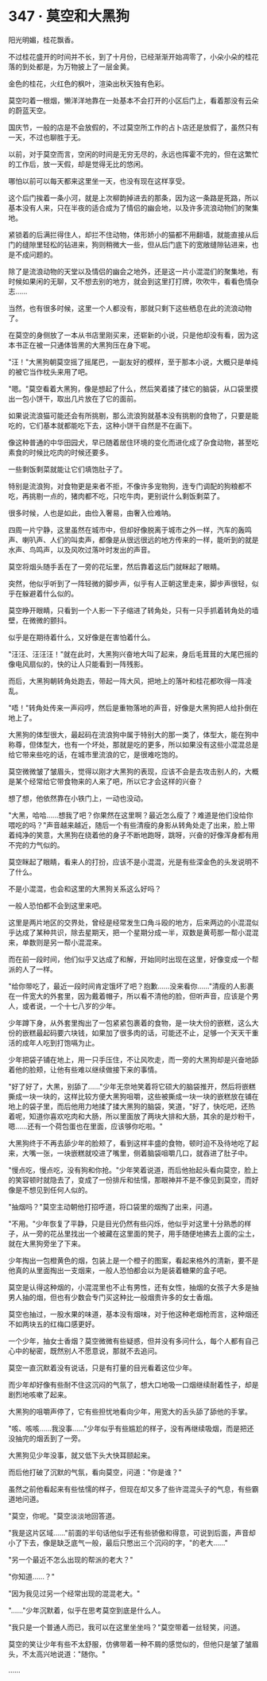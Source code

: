 <link rel="stylesheet" href="../styles/text.css" />
<h1>347 · 莫空和大黑狗</h1>

阳光明媚，桂花飘香。

不过桂花盛开的时间并不长，到了十月份，已经渐渐开始凋零了，小朵小朵的桂花落的到处都是，为万物披上了一层金黄。

金色的桂花，火红色的枫叶，渲染出秋天独有色彩。

莫空叼着一根烟，懒洋洋地靠在一处基本不会打开的小区后门上，看着那没有云朵的蔚蓝天空。

国庆节，一般的店是不会放假的，不过莫空所工作的占卜店还是放假了，虽然只有一天，不过也聊胜于无。

以前，对于莫空而言，空闲的时间是无穷无尽的，永远也挥霍不完的，但在这繁忙的工作后，放一天假，却是觉得无比的悠闲。

哪怕以前可以每天都来这里坐一天，也没有现在这样享受。

这个后门挨着一条小河，就是上次柳韵掉进去的那条，因为这一条路是死路，所以基本没有人来，只在半夜的适合成为了情侣的幽会地，以及许多流浪动物们的聚集地。

紧锁着的后满拦得住人，却拦不住动物，体形娇小的猫都不用翻墙，就能直接从后门的缝隙里轻松的钻进来，狗则稍微大一些，但从后门底下的宽敞缝隙钻进来，也是不成问题的。

除了是流浪动物的天堂以及情侣的幽会之地外，还是这一片小混混们的聚集地，有时候如果闲的无聊，又不想去别的地方，就会到这里打打牌，吹吹牛，看看色情杂志……

当然，也有很多时候，这里一个人都没有，那就只剩下这些栖息在此的流浪动物了。

在莫空的身侧放了一本从书店里刚买来，还崭新的小说，只是他却没有看，因为这本书正在被一只通体皆黑的大黑狗压在身下呢。

"汪！"大黑狗朝莫空摇了摇尾巴，一副友好的模样，至于那本小说，大概只是单纯的被它当作枕头来用了吧。

"嗯。"莫空看着大黑狗，像是想起了什么，然后笑着揉了揉它的脑袋，从口袋里摸出一包小饼干，取出几片放在了它的面前。

如果说流浪猫可能还会有所挑剔，那么流浪狗就基本没有挑剔的食物了，只要是能吃的，它们基本就都能吃下去，这种小饼干自然是不在画下。

像这种普通的中华田园犬，早已随着居住环境的变化而进化成了杂食动物，甚至吃素食的时候比吃肉的时候还要多。

一些剩饭剩菜就能让它们填饱肚子了。

特别是流浪狗，对食物更是来者不拒，不像许多宠物狗，连专门调配的狗粮都不吃，再挑剔一点的，猪肉都不吃，只吃牛肉，更别说什么剩饭剩菜了。

很多时候，人也是如此，由俭入奢易，由奢入俭难呐。

四周一片宁静，这里虽然在城市中，但却好像脱离于城市之外一样，汽车的轰鸣声、喇叭声、人们的叫卖声，都像是从很远很远的地方传来的一样，能听到的就是水声、鸟鸣声，以及风吹过落叶时发出的声音。

莫空将烟头随手丢在了一旁的花坛里，然后靠着这后门就眯起了眼睛。

突然，他似乎听到了一阵轻微的脚步声，似乎有人正朝这里走来，脚步声很轻，似乎在躲避着什么似的。

莫空睁开眼睛，只看到一个人影一下子缩进了转角处，只有一只手抓着转角处的墙壁，在微微的颤抖。

似乎是在期待着什么，又好像是在害怕着什么。

"汪汪、汪汪汪！"就在此时，大黑狗兴奋地大叫了起来，身后毛茸茸的大尾巴摇的像电风扇似的，快的让人只能看到一阵残影。

而后，大黑狗朝转角处跑去，带起一阵大风，把地上的落叶和桂花都吹得一阵凌乱。

"唔！"转角处传来一声闷哼，然后是重物落地的声音，好像是大黑狗把人给扑倒在地上了。

大黑狗的体型很大，最起码在流浪狗中属于特别大的那一类了，体型大，能在狗中称尊，但体型大，也有一个坏处，那就是吃的更多，所以如果没有这些小混混总是给它带来些吃的话，在城市里流浪的它，是很难吃饱的。

莫空微微皱了皱眉头，觉得以刚才大黑狗的表现，应该不会是去攻击别人的，大概是某个经常给它带食物来的人来了吧，所以它才会这样的兴奋？

想了想，他依然靠在小铁门上，一动也没动。

"大黑，哈哈……想我了吧？你果然在这里啊？最近怎么瘦了？难道是他们没给你喂吃的吗？"声音越来越近，随后一个有些清瘦的身影从转角处走了出来，脸上带着纯净的笑意，大黑狗在绕着他的身子不断地跑呀，跳呀，兴奋的好像浑身都有用不完的力气似的。

莫空眯起了眼睛，看来人的打扮，应该不是小混混，光是有些深金色的头发说明不了什么。

不是小混混，也会和这里的大黑狗关系这么好吗？

一般人恐怕都不会到这里来吧。

这里是两片地区的交界处，曾经是经常发生口角斗殴的地方，后来两边的小混混似乎达成了某种共识，除去星期天，把一个星期分成一半，双数是黄苟那一帮小混混来，单数则是另一帮小混混来。

而在前一段时间，他们似乎又达成了和解，开始同时出现在这里，好像变成一个帮派的人了一样。

"给你带吃了，最近一段时间肯定饿坏了吧？抱歉……没来看你……"清瘦的人影裹在一件宽大的外套里，因为戴着帽子，所以看不清他的脸，但听声音，应该是个男人，或者说，一个十七八岁的少年。

少年蹲下身，从外套里掏出了一包紧紧包裹着的食物，是一块大份的嵌糕，这么大份的嵌糕最起码要六块钱，如果加了很多肉的话，可能还不止，足够一个天天干重活的成年人吃到打饱嗝为止。

少年把袋子铺在地上，用一只手压住，不让风吹走，而一旁的大黑狗却是兴奋地舔着他的脸颊，让他有些难以继续做接下来的事情。

"好了好了，大黑，别舔了……"少年无奈地笑着将它硕大的脑袋推开，然后将嵌糕撕成一块一块的，这样比较方便大黑狗咀嚼，这些被撕成一块一块的嵌糕放在铺在地上的袋子里，而后他用力地揉了揉大黑狗的脑袋，笑道，"好了，快吃吧，还热着呢，知道你喜欢吃肉和大肠，所以里面放了两块大排和大肠，其余的是炒粉干，嗯……还有一个荷包蛋也在里面，应该够你吃啦。"

大黑狗终于不再去舔少年的脸颊了，看到这样丰盛的食物，顿时迫不及待地吃了起来，大嘴一张，一块嵌糕就咬进了嘴里，侧着脑袋咀嚼几口，就吞进了肚子中。

"慢点吃，慢点吃，没有狗和你抢。"少年笑着说道，而后他抬起头看向莫空，脸上的笑容顿时就隐去了，变成了一份排斥和怯懦，那眼神并不是不像见到莫空，而好像是不想见到任何人似的。

"抽烟吗？"莫空主动朝他打招呼道，将口袋里的烟掏了出来，问道。

"不用。"少年恢复了平静，只是目光仍然有些闪烁，他似乎对这里十分熟悉的样子，从一旁的花丛里找出一个被藏在这里面的凳子，用手随便地拂去上面的尘土，就在大黑狗旁坐了下来。

少年掏出一包橙黄色的烟，包装上是一个橙子的图案，看起来格外的清新，要不是他真的从里面掏出一支烟来，一般人恐怕都会以为是装着糖果的盒子吧。

莫空是认得这种烟的，小混混里也不止有男性，还有女性，抽烟的女孩子大多是抽男人抽的烟，但也有少数会专门买这种比一般烟贵许多的女士香烟。

莫空也抽过，一股水果的味道，基本没有烟味，对于他这种老烟枪而言，这种烟还不如两块五的红梅口感更好。

一个少年，抽女士香烟？莫空微微有些疑惑，但并没有多问什么，每个人都有自己心中的秘密，既然别人不愿意说，那就不去追问。

莫空一直沉默着没有说话，只是有打量的目光看着这位少年。

而少年却好像有些耐不住这沉闷的气氛了，想大口地吸一口烟继续耐着性子，却是剧烈地咳嗽了起来。

大黑狗的咀嚼声停了，它有些担忧地看向少年，用宽大的舌头舔了舔他的手掌。

"咳、咳咳……我没事……"少年似乎有些尴尬的样子，没有再继续吸烟，而是把还没抽完的烟丢到了一旁。

大黑狗见少年没事，就又低下头大快耳颐起来。

而后他打破了沉默的气氛，看向莫空，问道："你是谁？"

虽然之前他看起来有些怯懦的样子，但现在却又多了些许混混头子的气息，有些霸道地问道。

"莫空，你呢。"莫空淡淡地回答道。

"我是这片区域……"前面的半句话他似乎还有些骄傲和得意，可说到后面，声音却小了下去，像是缺乏底气一般，最后只憋出三个沉闷的字，"的老大……"

"另一个最近不怎么出现的帮派的老大？"

"你知道……？"

"因为我见过另一个经常出现的混混老大。"

"……"少年沉默着，似乎在思考莫空到底是什么人。

"我只是一个普通人而已，我可以在这里坐坐吗？"莫空带着一丝轻笑，问道。

莫空的笑让少年有些不太舒服，仿佛带着一种不屑的感觉似的，但他只是皱了皱眉头，不太高兴地说道："随你。"

……
